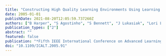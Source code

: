 ```yaml
---
title: "Constructing High Quality Learning Environments Using Learning Designs and Learning Objects"
date: 2005-01-01
publishDate: 2021-08-20T12:05:59.737260Z
authors: ["B Harper", "S Agostinho", "S Bennett", "J Lukasiak", "Lori Lockyer"]
publication_types: ["2"]
abstract: ""
featured: false
publication: "*Fifth IEEE International Conference on Advanced Learning Technologies (ICALT łdots*"
doi: "10.1109/ICALT.2005.91"
---
```



